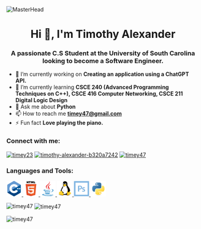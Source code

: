 
![MasterHead](https://drjplopes.com/media/BlogBanners/Hello-World_Banner.png)
<h1 align="center">Hi 👋, I'm Timothy Alexander</h1>
<h3 align="center">A passionate C.S Student at the University of South Carolina looking to become a Software Engineer.</h3>

- 🔭 I’m currently working on **Creating an application using a ChatGPT API.**
- 🌱 I’m currently learning **CSCE 240 (Advanced Programming Techniques on C++), CSCE 416 Computer Networking, CSCE 211 Digital Logic Design**
- 💬 Ask me about **Python**
- 📫 How to reach me **timey47@gmail.com**
- ⚡ Fun fact **Love playing the piano.**

<h3 align="left">Connect with me:</h3>
<p align="left">
<a href="https://twitter.com/timey23" target="blank"><img align="center" src="https://raw.githubusercontent.com/rahuldkjain/github-profile-readme-generator/master/src/images/icons/Social/twitter.svg" alt="timey23" height="30" width="40" /></a>
<a href="https://linkedin.com/in/timothy-alexander-b320a7242" target="blank"><img align="center" src="https://raw.githubusercontent.com/rahuldkjain/github-profile-readme-generator/master/src/images/icons/Social/linked-in-alt.svg" alt="timothy-alexander-b320a7242" height="30" width="40" /></a>
<a href="https://www.leetcode.com/timey47" target="blank"><img align="center" src="https://raw.githubusercontent.com/rahuldkjain/github-profile-readme-generator/master/src/images/icons/Social/leet-code.svg" alt="timey47" height="30" width="40" /></a>
</p>

<h3 align="left">Languages and Tools:</h3>
<p align="left"> <a href="https://www.w3schools.com/cpp/" target="_blank" rel="noreferrer"> <img src="https://raw.githubusercontent.com/devicons/devicon/master/icons/cplusplus/cplusplus-original.svg" alt="cplusplus" width="40" height="40"/> </a> <a href="https://www.w3.org/html/" target="_blank" rel="noreferrer"> <img src="https://raw.githubusercontent.com/devicons/devicon/master/icons/html5/html5-original-wordmark.svg" alt="html5" width="40" height="40"/> </a> <a href="https://www.java.com" target="_blank" rel="noreferrer"> <img src="https://raw.githubusercontent.com/devicons/devicon/master/icons/java/java-original.svg" alt="java" width="40" height="40"/> </a> <a href="https://www.linux.org/" target="_blank" rel="noreferrer"> <img src="https://raw.githubusercontent.com/devicons/devicon/master/icons/linux/linux-original.svg" alt="linux" width="40" height="40"/> </a> <a href="https://www.photoshop.com/en" target="_blank" rel="noreferrer"> <img src="https://raw.githubusercontent.com/devicons/devicon/master/icons/photoshop/photoshop-line.svg" alt="photoshop" width="40" height="40"/> </a> <a href="https://www.python.org" target="_blank" rel="noreferrer"> <img src="https://raw.githubusercontent.com/devicons/devicon/master/icons/python/python-original.svg" alt="python" width="40" height="40"/> </a> </p>

<p><img align="left" src="https://github-readme-stats.vercel.app/api/top-langs?username=timey47&show_icons=true&locale=en&layout=compact" alt="timey47" /></p>

<p>&nbsp;<img align="center" src="https://github-readme-stats.vercel.app/api?username=timey47&show_icons=true&locale=en" alt="timey47" /></p>

<p><img align="center" src="https://github-readme-streak-stats.herokuapp.com/?user=timey47&" alt="timey47" /></p>
